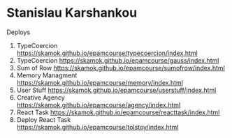 # Stanislau Karshankou
Deploys
1. TypeCoercion https://skamok.github.io/epamcourse/typecoercion/index.html
2. TypeCoercion https://skamok.github.io/epamcourse/gauss/index.html
3. Sum of Row https://skamok.github.io/epamcourse/sumofrow/index.html
4. Memory Managment https://skamok.github.io/epamcourse/memory/index.html
5. User Stuff https://skamok.github.io/epamcourse/userstuff/index.html
6. Creative Agency https://skamok.github.io/epamcourse/agency/index.html
7. React Task https://skamok.github.io/epamcourse/reacttask/index.html
8. Deploy React Task https://skamok.github.io/epamcourse/tolstoy/index.html